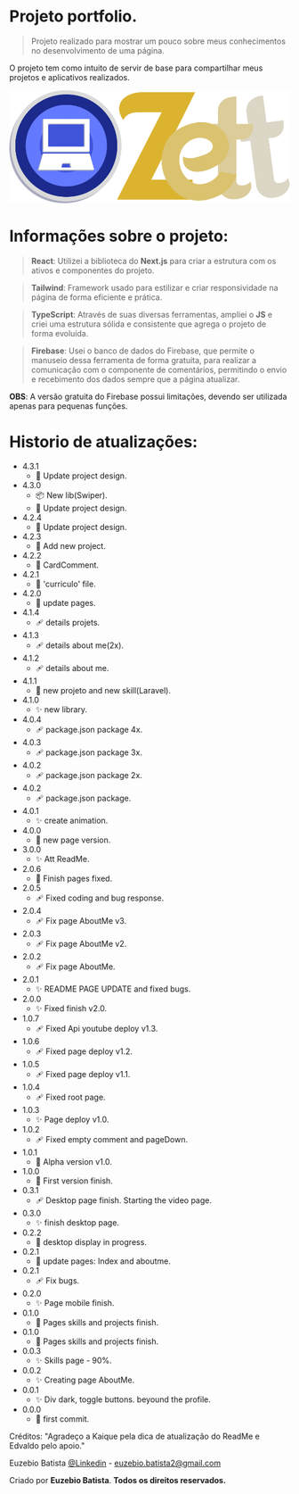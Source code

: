# Projeto portfolio.

> Projeto realizado para mostrar um pouco sobre meus conhecimentos no desenvolvimento de uma página.

O projeto tem como intuito de servir de base para compartilhar meus projetos e aplicativos realizados.

![](./public/LogoProjeto.png)

# Informações sobre o projeto:

> **React**: Utilizei a biblioteca do **Next.js** para criar a estrutura com os ativos e componentes do projeto.

> **Tailwind**: Framework usado para estilizar e criar responsividade na página de forma eficiente e prática.

> **TypeScript**: Através de suas diversas ferramentas, ampliei o **JS** e criei uma estrutura sólida e consistente que agrega o projeto de forma evoluída.

> **Firebase**: Usei o banco de dados do Firebase, que permite o manuseio dessa ferramenta de forma gratuita, para realizar a comunicação com o componente de comentários, permitindo o envio e recebimento dos dados sempre que a página atualizar.

**OBS**: A versão gratuita do Firebase possui limitações, devendo ser utilizada apenas para pequenas funções.

# Historio de atualizações:

* 4.3.1
    * 📝 Update project design.
* 4.3.0
    * 📦️ New lib(Swiper).
    * 📝 Update project design.
* 4.2.4
    * 📝 Update project design.
* 4.2.3
    * 📝 Add new project.
* 4.2.2
    * 📝 CardComment.
* 4.2.1
    * 📝 'curriculo' file.
* 4.2.0
    * 📝 update pages.
* 4.1.4
    * 🩹 details projets.
* 4.1.3
    * 🩹 details about me(2x).
* 4.1.2
    * 🩹 details about me.
* 4.1.1
    * 📝 new projeto and new skill(Laravel).
* 4.1.0
    * ✨ new library.
* 4.0.4
    * 🩹 package.json package 4x.
* 4.0.3
    * 🩹 package.json package 3x.
* 4.0.2
    * 🩹 package.json package 2x.
* 4.0.2
    * 🩹 package.json package.
* 4.0.1
    * ✨ create animation.
* 4.0.0
    * 📝 new page version.
* 3.0.0
    * ✨ Att ReadMe.
* 2.0.6
    * 📝 Finish pages fixed.
* 2.0.5
    * 🩹 Fixed coding and bug response.
* 2.0.4
    * 🩹 Fix page AboutMe v3.
* 2.0.3
    * 🩹 Fix page AboutMe v2.
* 2.0.2
    * 🩹 Fix page AboutMe.
* 2.0.1
    * ✨ README PAGE UPDATE and fixed bugs.
* 2.0.0
    * ✨ Fixed finish v2.0.
* 1.0.7
    * 🩹 Fixed Api youtube deploy v1.3.
* 1.0.6
    * 🩹 Fixed page deploy v1.2.
* 1.0.5
    * 🩹 Fixed page deploy v1.1.
* 1.0.4
    * 🩹 Fixed root page.
* 1.0.3
    * ✨ Page deploy v1.0.
* 1.0.2
    * 🩹 Fixed empty comment and pageDown.
* 1.0.1
    * 🎉 Alpha version v1.0.
* 1.0.0
    * 🎉 First version finish.
* 0.3.1
    * 🩹 Desktop page finish. Starting the video page.
* 0.3.0
    * ✨ finish desktop page.
* 0.2.2
    * 🎉 desktop display in progress.
* 0.2.1
    * 📝 update pages: Index and aboutme.
* 0.2.1
    * 🩹 Fix bugs.
* 0.2.0
    * ✨ Page mobile finish.
* 0.1.0
    * 📝 Pages skills and projects finish.
* 0.1.0
    * 📝 Pages skills and projects finish.
* 0.0.3
    * ✨ Skills page - 90%.
* 0.0.2
    * ✨ Creating page AboutMe.
* 0.0.1
    * ✨ Div dark, toggle buttons. beyound the profile.
* 0.0.0
    * 🎉 first commit.

Créditos: "Agradeço a Kaique pela dica de atualização do ReadMe e Edvaldo pelo apoio."

Euzebio Batista [@Linkedin](https://www.linkedin.com/in/euzebio-batista) - euzebio.batista2@gmail.com

Criado por **Euzebio Batista**.
**Todos os direitos reservados.**
